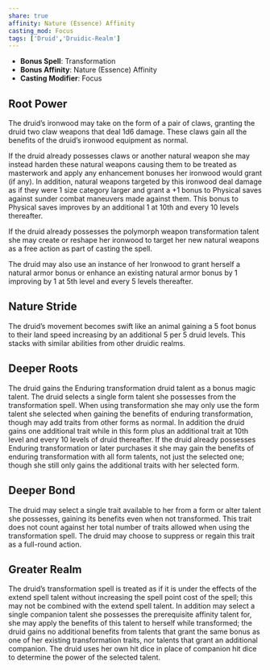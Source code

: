 ```yaml
---
share: true
affinity: Nature (Essence) Affinity
casting_mod: Focus
tags: ['Druid','Druidic-Realm']
---
```

- **Bonus Spell**: Transformation 
- **Bonus Affinity**: Nature (Essence) Affinity
- **Casting Modifier**: Focus

## Root Power
The druid’s ironwood may take on the form of a pair of claws, granting the druid two claw weapons that deal 1d6 damage. These claws gain all the benefits of the druid’s ironwood equipment as normal.

If the druid already possesses claws or another natural weapon she may instead harden these natural weapons causing them to be treated as masterwork and apply any enhancement bonuses her ironwood would grant (if any). In addition, natural weapons targeted by this ironwood deal damage as if they were 1 size category larger and grant a +1 bonus to Physical saves against sunder combat maneuvers made against them. This bonus to Physical saves improves by an additional 1 at 10th and every 10 levels thereafter.

If the druid already possesses the polymorph weapon transformation talent she may create or reshape her ironwood to target her new natural weapons as a free action as part of casting the spell.

The druid may also use an instance of her Ironwood to grant herself a natural armor bonus or enhance an existing natural armor bonus by 1 improving by 1 at 5th level and every 5 levels thereafter.
## Nature Stride
The druid’s movement becomes swift like an animal gaining a 5 foot bonus to their land speed increasing by an additional 5 per 5 druid levels. This stacks with similar abilities from other druidic realms.
## Deeper Roots
The druid gains the Enduring transformation druid talent as a bonus magic talent. The druid selects a single form talent she possesses from the transformation spell. When using transformation she may only use the form talent she selected when gaining the benefits of enduring transformation, though may add traits from other forms as normal. In addition the druid gains one additional trait while in this form plus an additional trait at 10th level and every 10 levels of druid thereafter. If the druid already possesses Enduring transformation or later purchases it she may gain the benefits of enduring transformation with all form talents, not just the selected one; though she still only gains the additional traits with her selected form.
## Deeper Bond
The druid may select a single trait available to her from a form or alter talent she possesses, gaining its benefits even when not transformed. This trait does not count against her total number of traits allowed when using the transformation spell. The druid may choose to suppress or regain this trait as a full-round action.
## Greater Realm
The druid’s transformation spell is treated as if it is under the effects of the extend spell talent without increasing the spell point cost of the spell; this may not be combined with the extend spell talent. In addition may select a single companion talent she possesses the prerequisite affinity talent for, she may apply the benefits of this talent to herself while transformed; the druid gains no additional benefits from talents that grant the same bonus as one of her existing transformation traits, nor talents that grant an additional companion. The druid uses her own hit dice in place of companion hit dice to determine the power of the selected talent.